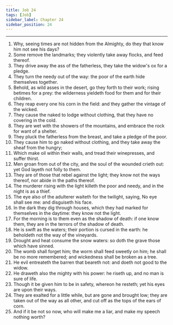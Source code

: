 ```yaml
---
title: Job 24
tags: [Job]
sidebar_label: Chapter 24
sidebar_position: 24
---
```


---
1. Why, seeing times are not hidden from the Almighty, do they that know him not see his days?
2. Some remove the landmarks; they violently take away flocks, and feed thereof.
3. They drive away the ass of the fatherless, they take the widow's ox for a pledge.
4. They turn the needy out of the way: the poor of the earth hide themselves together.
5. Behold, as wild asses in the desert, go they forth to their work; rising betimes for a prey: the wilderness yieldeth food for them and for their children.
6. They reap every one his corn in the field: and they gather the vintage of the wicked.
7. They cause the naked to lodge without clothing, that they have no covering in the cold.
8. They are wet with the showers of the mountains, and embrace the rock for want of a shelter.
9. They pluck the fatherless from the breast, and take a pledge of the poor.
10. They cause him to go naked without clothing, and they take away the sheaf from the hungry;
11. Which make oil within their walls, and tread their winepresses, and suffer thirst.
12. Men groan from out of the city, and the soul of the wounded crieth out: yet God layeth not folly to them.
13. They are of those that rebel against the light; they know not the ways thereof, nor abide in the paths thereof.
14. The murderer rising with the light killeth the poor and needy, and in the night is as a thief.
15. The eye also of the adulterer waiteth for the twilight, saying, No eye shall see me: and disguiseth his face.
16. In the dark they dig through houses, which they had marked for themselves in the daytime: they know not the light.
17. For the morning is to them even as the shadow of death: if one know them, they are in the terrors of the shadow of death.
18. He is swift as the waters; their portion is cursed in the earth: he beholdeth not the way of the vineyards.
19. Drought and heat consume the snow waters: so doth the grave those which have sinned.
20. The womb shall forget him; the worm shall feed sweetly on him; he shall be no more remembered; and wickedness shall be broken as a tree.
21. He evil entreateth the barren that beareth not: and doeth not good to the widow.
22. He draweth also the mighty with his power: he riseth up, and no man is sure of life.
23. Though it be given him to be in safety, whereon he resteth; yet his eyes are upon their ways.
24. They are exalted for a little while, but are gone and brought low; they are taken out of the way as all other, and cut off as the tops of the ears of corn.
25. And if it be not so now, who will make me a liar, and make my speech nothing worth?